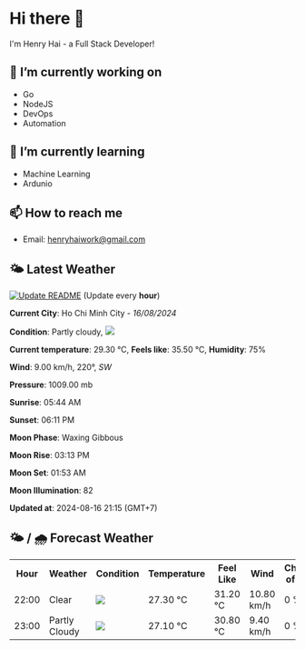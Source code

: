 # Hi there 👋

I'm Henry Hai - a Full Stack Developer!

## 🔭 I’m currently working on

- Go
- NodeJS
- DevOps
- Automation

## 🌱 I’m currently learning

- Machine Learning
- Ardunio

## 📫 How to reach me

- Email: <henryhaiwork@gmail.com>

## 🌤️ Latest Weather
[![Update README](https://github.com/henry0hai/henry0hai/actions/workflows/udpateReadme.yml/badge.svg)](https://github.com/henry0hai/henry0hai/actions/workflows/udpateReadme.yml)
(Update every **hour**)
<!-- CURRENT_WEATHER:START -->
**Current City**: Ho Chi Minh City - *16/08/2024*

**Condition**: Partly cloudy, <img src="https://cdn.weatherapi.com/weather/64x64/night/116.png"/>

**Current temperature**: 29.30 °C, **Feels like**: 35.50 °C, **Humidity**: 75%

**Wind**: 9.00 km/h, 220°, *SW*

**Pressure**: 1009.00 mb

**Sunrise**: 05:44 AM

**Sunset**: 06:11 PM

**Moon Phase**: Waxing Gibbous

**Moon Rise**: 03:13 PM

**Moon Set**: 01:53 AM

**Moon Illumination**: 82

**Updated at**: 2024-08-16 21:15 (GMT+7)<!-- CURRENT_WEATHER:END -->

## 🌤️ / 🌧️ Forecast Weather
<!-- FORECAST_WEATHER:START -->
<table>
		<tr>
			<th>Hour</th>
			<th>Weather</th>
			<th>Condition</th>
			<th>Temperature</th>
			<th>Feel Like</th>
			<th>Wind</th>
			<th>Chance of Rain</th>
		</tr>
				<tr>
					<td>22:00</td>
					<td>Clear </td>
					<td><img src='https://cdn.weatherapi.com/weather/64x64/night/113.png'/></td>
					<td>27.30 °C</td>
					<td>31.20 °C</td>
					<td>10.80 km/h</td>
					<td>0 %</td>
				</tr>
				<tr>
					<td>23:00</td>
					<td>Partly Cloudy </td>
					<td><img src='https://cdn.weatherapi.com/weather/64x64/night/116.png'/></td>
					<td>27.10 °C</td>
					<td>30.80 °C</td>
					<td>9.40 km/h</td>
					<td>0 %</td>
				</tr>
</table>
<!-- FORECAST_WEATHER:END -->

